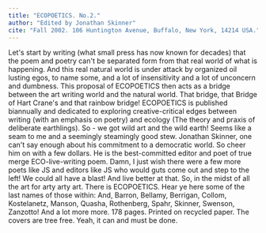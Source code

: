 ```yaml
---
title: "ECOPOETICS. No.2."
author: "Edited by Jonathan Skinner"
cite: "Fall 2002. 106 Huntington Avenue, Buffalo, New York, 14214 USA."
---
```


Let's start by writing (what small press has now known for decades) that the poem and poetry can't be separated form from that real world of what is happening. And this real natural world is under attack by organized oil lusting egos, to name some, and a lot of insensitivity and a lot of unconcern and dumbness. This proposal of ECOPOETICS then acts as a bridge between the art writing world and the natural world. That bridge, that Bridge of Hart Crane's and that rainbow bridge! ECOPOETICS is published biannually and dedicated to exploring creative-critical edges between writing (with an emphasis on poetry) and ecology (The theory and praxis of deliberate earthlings). So - we got wild art and the wild earth! Seems like a seam to me and a seemingly steamingly good stew. Jonathan Skinner, one can't say enough about his commitment to a democratic world. So cheer him on with a few dollars. He is the best-committed editor and poet of true merge ECO-live-writing poem. Damn, I just wish there were a few more poets like JS and editors like JS who would guts come out and step to the left! We could all have a blast! And live better at that. So, in the midst of all the art for arty arty art. There is ECOPOETICS. Hear ye here some of the last names of those within: And, Barron, Bellamy, Berrigan, Collom, Kostelanetz, Manson, Quasha, Rothenberg, Spahr, Skinner, Swenson, Zanzotto! And a lot more more. 178 pages. Printed on recycled paper. The covers are tree free. Yeah, it can and must be done.
